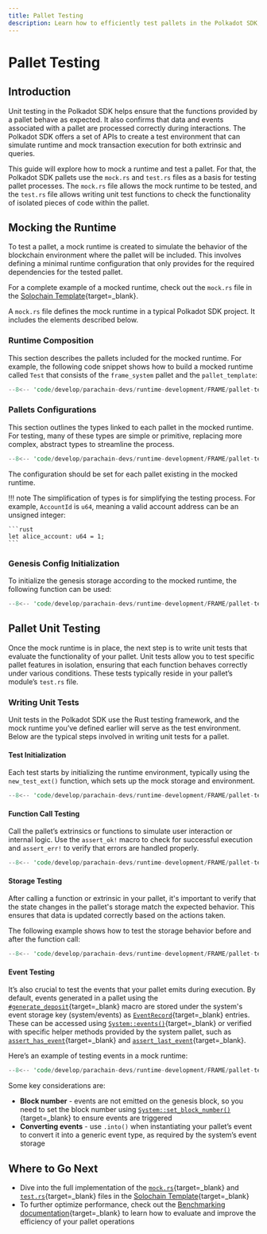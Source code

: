 ```yaml
---
title: Pallet Testing
description: Learn how to efficiently test pallets in the Polkadot SDK, ensuring the reliability and security of your pallets operations.
---
```


# Pallet Testing

## Introduction

Unit testing in the Polkadot SDK helps ensure that the functions provided by a pallet behave as expected. It also confirms that data and events associated with a pallet are processed correctly during interactions. The Polkadot SDK offers a set of APIs to create a test environment that can simulate runtime and mock transaction execution for both extrinsic and queries.

This guide will explore how to mock a runtime and test a pallet. For that, the Polkadot SDK pallets use the `mock.rs` and `test.rs` files as a basis for testing pallet processes. The `mock.rs` file allows the mock runtime to be tested, and the `test.rs` file allows writing unit test functions to check the functionality of isolated pieces of code within the pallet.

## Mocking the Runtime

To test a pallet, a mock runtime is created to simulate the behavior of the blockchain environment where the pallet will be included. This involves defining a minimal runtime configuration that only provides for the required dependencies for the tested pallet. 

For a complete example of a mocked runtime, check out the `mock.rs` file in the [Solochain Template](https://github.com/paritytech/polkadot-sdk/blob/master/templates/solochain/pallets/template/src/mock.rs){target=\_blank}.

A `mock.rs` file defines the mock runtime in a typical Polkadot SDK project. It includes the elements described below.


### Runtime Composition

This section describes the pallets included for the mocked runtime. For example, the following code snippet shows how to build a mocked runtime called `Test` that consists of the `frame_system` pallet and the `pallet_template`:

```rust
--8<-- 'code/develop/parachain-devs/runtime-development/FRAME/pallet-testing/runtime-composition.rs'
```

###  Pallets Configurations

This section outlines the types linked to each pallet in the mocked runtime. For testing, many of these types are simple or primitive, replacing more complex, abstract types to streamline the process.

```rust
--8<-- 'code/develop/parachain-devs/runtime-development/FRAME/pallet-testing/pallets-configurations.rs'
```

The configuration should be set for each pallet existing in the mocked runtime.

!!! note
    The simplification of types is for simplifying the testing process. For example, `AccountId` is `u64`, meaning a valid account address can be an unsigned integer:

    ```rust
    let alice_account: u64 = 1;
    ```

### Genesis Config Initialization

To initialize the genesis storage according to the mocked runtime, the following function can be used:

```rust
--8<-- 'code/develop/parachain-devs/runtime-development/FRAME/pallet-testing/genesis-config-initialization.rs'
```

## Pallet Unit Testing

Once the mock runtime is in place, the next step is to write unit tests that evaluate the functionality of your pallet. Unit tests allow you to test specific pallet features in isolation, ensuring that each function behaves correctly under various conditions. These tests typically reside in your pallet’s module’s `test.rs` file.

### Writing Unit Tests

Unit tests in the Polkadot SDK use the Rust testing framework, and the mock runtime you’ve defined earlier will serve as the test environment. Below are the typical steps involved in writing unit tests for a pallet.

#### Test Initialization

Each test starts by initializing the runtime environment, typically using the `new_test_ext()` function, which sets up the mock storage and environment.

```rust
--8<-- 'code/develop/parachain-devs/runtime-development/FRAME/pallet-testing/test-initialization.rs'
```

#### Function Call Testing

Call the pallet’s extrinsics or functions to simulate user interaction or internal logic. Use the `assert_ok!` macro to check for successful execution and `assert_err!` to verify that errors are handled properly.

```rust
--8<-- 'code/develop/parachain-devs/runtime-development/FRAME/pallet-testing/function-call-testing.rs'
```

#### Storage Testing

After calling a function or extrinsic in your pallet, it's important to verify that the state changes in the pallet's storage match the expected behavior. This ensures that data is updated correctly based on the actions taken.

The following example shows how to test the storage behavior before and after the function call:

```rust
--8<-- 'code/develop/parachain-devs/runtime-development/FRAME/pallet-testing/storage-testing.rs'
```

#### Event Testing

It’s also crucial to test the events that your pallet emits during execution. By default, events generated in a pallet using the [`#generate_deposit`](https://paritytech.github.io/polkadot-sdk/master/frame_support/pallet_macros/attr.generate_deposit.html){target=\_blank} macro are stored under the system's event storage key (system/events) as [`EventRecord`](https://paritytech.github.io/polkadot-sdk/master/frame_system/struct.EventRecord.html){target=\_blank} entries. These can be accessed using [`System::events()`](https://paritytech.github.io/polkadot-sdk/master/frame_system/pallet/struct.Pallet.html#method.events){target=\_blank} or verified with specific helper methods provided by the system pallet, such as [`assert_has_event`](https://paritytech.github.io/polkadot-sdk/master/frame_system/pallet/struct.Pallet.html#method.assert_has_event){target=\_blank} and [`assert_last_event`](https://paritytech.github.io/polkadot-sdk/master/frame_system/pallet/struct.Pallet.html#method.assert_last_event){target=\_blank}.

Here’s an example of testing events in a mock runtime:

```rust
--8<-- 'code/develop/parachain-devs/runtime-development/FRAME/pallet-testing/event-testing.rs'
```

Some key considerations are:

- **Block number** - events are not emitted on the genesis block, so you need to set the block number using [`System::set_block_number()`](https://paritytech.github.io/polkadot-sdk/master/frame_system/pallet/struct.Pallet.html#method.set_block_number){target=\_blank} to ensure events are triggered
- **Converting events** - use `.into()` when instantiating your pallet’s event to convert it into a generic event type, as required by the system’s event storage

## Where to Go Next

- Dive into the full implementation of the [`mock.rs`](https://github.com/paritytech/polkadot-sdk/blob/master/templates/solochain/pallets/template/src/mock.rs){target=\_blank} and [`test.rs`](https://github.com/paritytech/polkadot-sdk/blob/master/templates/solochain/pallets/template/src/tests.rs){target=\_blank} files in the [Solochain Template](https://github.com/paritytech/polkadot-sdk/tree/master/templates/solochain){target=_blank}
- To further optimize performance, check out the [Benchmarking documentation](TODO:update-path){target=\_blank} to learn how to evaluate and improve the efficiency of your pallet operations
